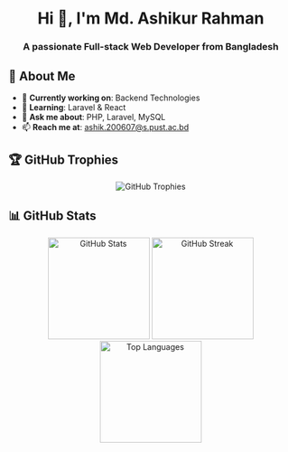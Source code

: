 <h1 align="center">Hi 👋, I'm Md. Ashikur Rahman</h1>
<h3 align="center">A passionate Full-stack Web Developer from Bangladesh</h3>


## 💫 About Me
- 🔭 **Currently working on**: Backend Technologies<br>
- 🌱 **Learning**: Laravel & React<br>
- 💬 **Ask me about**: PHP, Laravel, MySQL<br>
- 📫 **Reach me at**: ashik.200607@s.pust.ac.bd



## 🏆 GitHub Trophies
<div align="center">
  <img src="https://github-profile-trophy.vercel.app/?username=Ashik-PUST-ICE&theme=radical&no-frame=false&no-bg=true&margin-w=4" alt="GitHub Trophies" />
</div> 

## 📊 GitHub Stats
<div align="center">
  <img height="180em" src="https://github-readme-stats.vercel.app/api?username=Ashik-PUST-ICE&theme=gruvbox&hide_border=false&include_all_commits=false&count_private=false" alt="GitHub Stats" />
  <img height="180em" src="https://github-readme-streak-stats.herokuapp.com/?user=Ashik-PUST-ICE&theme=gruvbox&hide_border=false" alt="GitHub Streak" />
  <img height="180em" src="https://github-readme-stats.vercel.app/api/top-langs/?username=Ashik-PUST-ICE&theme=gruvbox&hide_border=false&include_all_commits=false&count_private=false&layout=compact" alt="Top Languages" />
</div>


    




